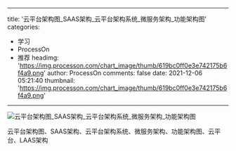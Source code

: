 
---
title: '云平台架构图_SAAS架构_云平台架构系统_微服务架构_功能架构图'
categories: 
 - 学习
 - ProcessOn
 - 推荐
headimg: 'https://img.processon.com/chart_image/thumb/619bc0ff0e3e742175b6f4a9.png'
author: ProcessOn
comments: false
date: 2021-12-06 05:21:40
thumbnail: 'https://img.processon.com/chart_image/thumb/619bc0ff0e3e742175b6f4a9.png'
---

<div>   
<img class="thumb" alt="云平台架构图_SAAS架构_云平台架构系统_微服务架构_功能架构图" src="https://img.processon.com/chart_image/thumb/619bc0ff0e3e742175b6f4a9.png" referrerpolicy="no-referrer">
<p>云平台架构图、SAAS架构、云平台架构系统、微服务架构、功能架构图、云平台、LAAS架构</p>  
</div>
            